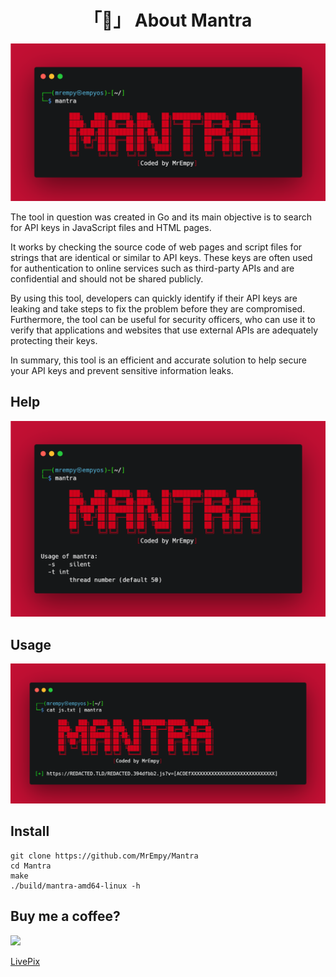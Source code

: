 <h1 align="center">「🔑」 About Mantra</h1>

<p align="center"><img src="assets/banner.png"></p>

The tool in question was created in Go and its main objective is to search for API keys in JavaScript files and HTML pages.

It works by checking the source code of web pages and script files for strings that are identical or similar to API keys. These keys are often used for authentication to online services such as third-party APIs and are confidential and should not be shared publicly.

By using this tool, developers can quickly identify if their API keys are leaking and take steps to fix the problem before they are compromised. Furthermore, the tool can be useful for security officers, who can use it to verify that applications and websites that use external APIs are adequately protecting their keys.

In summary, this tool is an efficient and accurate solution to help secure your API keys and prevent sensitive information leaks.

## Help
![](assets/help.png)

## Usage
![](assets/usage1.png)

## Install

```
git clone https://github.com/MrEmpy/Mantra
cd Mantra
make
./build/mantra-amd64-linux -h
```

## Buy me a coffee?

<img src="https://static.livepix.gg/images/logo.svg" height="50" widght="50">

[LivePix](https://livepix.gg/mrempy)
